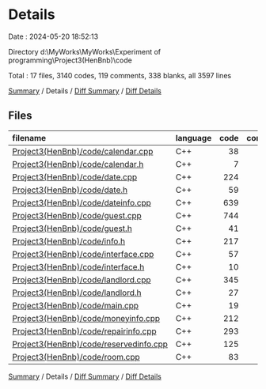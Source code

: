 # Details

Date : 2024-05-20 18:52:13

Directory d:\\MyWorks\\MyWorks\\Experiment of programming\\Project3(HenBnb)\\code

Total : 17 files,  3140 codes, 119 comments, 338 blanks, all 3597 lines

[Summary](results.md) / Details / [Diff Summary](diff.md) / [Diff Details](diff-details.md)

## Files
| filename | language | code | comment | blank | total |
| :--- | :--- | ---: | ---: | ---: | ---: |
| [Project3(HenBnb)/code/calendar.cpp](/Project3(HenBnb)/code/calendar.cpp) | C++ | 38 | 3 | 11 | 52 |
| [Project3(HenBnb)/code/calendar.h](/Project3(HenBnb)/code/calendar.h) | C++ | 7 | 1 | 2 | 10 |
| [Project3(HenBnb)/code/date.cpp](/Project3(HenBnb)/code/date.cpp) | C++ | 224 | 12 | 31 | 267 |
| [Project3(HenBnb)/code/date.h](/Project3(HenBnb)/code/date.h) | C++ | 59 | 1 | 7 | 67 |
| [Project3(HenBnb)/code/dateinfo.cpp](/Project3(HenBnb)/code/dateinfo.cpp) | C++ | 639 | 13 | 54 | 706 |
| [Project3(HenBnb)/code/guest.cpp](/Project3(HenBnb)/code/guest.cpp) | C++ | 744 | 25 | 56 | 825 |
| [Project3(HenBnb)/code/guest.h](/Project3(HenBnb)/code/guest.h) | C++ | 41 | 13 | 14 | 68 |
| [Project3(HenBnb)/code/info.h](/Project3(HenBnb)/code/info.h) | C++ | 217 | 19 | 39 | 275 |
| [Project3(HenBnb)/code/interface.cpp](/Project3(HenBnb)/code/interface.cpp) | C++ | 57 | 5 | 8 | 70 |
| [Project3(HenBnb)/code/interface.h](/Project3(HenBnb)/code/interface.h) | C++ | 10 | 4 | 6 | 20 |
| [Project3(HenBnb)/code/landlord.cpp](/Project3(HenBnb)/code/landlord.cpp) | C++ | 345 | 14 | 27 | 386 |
| [Project3(HenBnb)/code/landlord.h](/Project3(HenBnb)/code/landlord.h) | C++ | 27 | 6 | 10 | 43 |
| [Project3(HenBnb)/code/main.cpp](/Project3(HenBnb)/code/main.cpp) | C++ | 19 | 3 | 8 | 30 |
| [Project3(HenBnb)/code/moneyinfo.cpp](/Project3(HenBnb)/code/moneyinfo.cpp) | C++ | 212 | 0 | 19 | 231 |
| [Project3(HenBnb)/code/repairinfo.cpp](/Project3(HenBnb)/code/repairinfo.cpp) | C++ | 293 | 0 | 27 | 320 |
| [Project3(HenBnb)/code/reservedinfo.cpp](/Project3(HenBnb)/code/reservedinfo.cpp) | C++ | 125 | 0 | 9 | 134 |
| [Project3(HenBnb)/code/room.cpp](/Project3(HenBnb)/code/room.cpp) | C++ | 83 | 0 | 10 | 93 |

[Summary](results.md) / Details / [Diff Summary](diff.md) / [Diff Details](diff-details.md)
